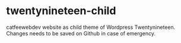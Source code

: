 # twentynineteen-child
catfeewebdev website as child theme of Wordpress Twentynineteen.
Changes needs to be saved on Github in case of emergency.

